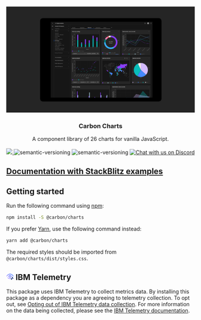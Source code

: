 <p align="center">
	<a href="https://charts.carbondesignsystem.com/">
		<img src="../../assets/dashboard.png" alt="Carbon Charts" />
	</a>
	<h3 align="center">Carbon Charts</h3>
	<p align="center">
		A component library of 26 charts for vanilla JavaScript.
		<br /><br />
		<a href="https://www.npmjs.com/package/@carbon/charts">
			<img src="https://img.shields.io/npm/v/@carbon/charts.svg" />
		</a>
		<img alt="semantic-versioning" src="https://img.shields.io/badge/%20%20%F0%9F%93%A6%F0%9F%9A%80-semantic--ver-e10079.svg" />
		<img alt="semantic-versioning" src="https://img.shields.io/badge/downloads-+60k%2Fweek-green" />
		<a href="https://discord.gg/J7JEUEkTRX">
	    		<img src="https://img.shields.io/discord/689212587170201628?color=5865F2" alt="Chat with us on Discord">
	  	</a>
	</p>
</p>

## [Documentation with StackBlitz examples](https://charts.carbondesignsystem.com/)

## Getting started

Run the following command using [npm](https://www.npmjs.com/):

```bash
npm install -S @carbon/charts
```

If you prefer [Yarn](https://yarnpkg.com/en/), use the following command instead:

```bash
yarn add @carbon/charts
```

The required styles should be imported from `@carbon/charts/dist/styles.css`.

## <picture><source height="20" width="20" media="(prefers-color-scheme: dark)" srcset="https://raw.githubusercontent.com/ibm-telemetry/telemetry-js/main/docs/images/ibm-telemetry-dark.svg"><source height="20" width="20" media="(prefers-color-scheme: light)" srcset="https://raw.githubusercontent.com/ibm-telemetry/telemetry-js/main/docs/images/ibm-telemetry-light.svg"><img height="20" width="20" alt="IBM Telemetry" src="https://raw.githubusercontent.com/ibm-telemetry/telemetry-js/main/docs/images/ibm-telemetry-light.svg"></picture> IBM Telemetry

This package uses IBM Telemetry to collect metrics data. By installing this package as a dependency
you are agreeing to telemetry collection. To opt out, see
[Opting out of IBM Telemetry data collection](https://github.com/ibm-telemetry/telemetry-js/tree/main#opting-out-of-ibm-telemetry-data-collection).
For more information on the data being collected, please see the
[IBM Telemetry documentation](https://github.com/ibm-telemetry/telemetry-js/tree/main#ibm-telemetry-collection-basics).
